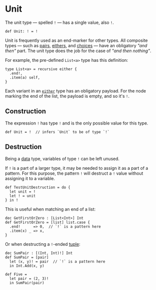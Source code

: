 # Unit

The unit type — spelled `!` — has a single value, also `!`.

```par
def Unit: ! = !
```

Unit is frequently used as an end-marker for other types. All composite types — such as [pairs](./pair.md),
[eithers](./either.md), and [choices](./choice.md) — have an obligatory _"and then"_ part. The unit type
does the job for the case of _"and then nothing"_.

For example, the pre-defined `List<a>` type has this definition:

```par
type List<a> = recursive either {
  .end!,
  .item(a) self,
}
```

Each variant in an [`either`](./either.md) type has an obligatory payload. For the node marking the
end of the list, the payload is empty, and so it's `!`.

## Construction

The expression `!` has type `!` and is the only possible value for this type.

```par
def Unit = !  // infers `Unit` to be of type `!`
```

## Destruction

Being a [data](TODO) type, variables of type `!` can be left unused.

If `!` is a part of a larger type, it may be needed to assign it as a part of a pattern. For this
purpose, the pattern `!` will destruct a `!` value without assigning it to a variable.

```par
def TestUnitDestruction = do {
  let unit = !
  let ! = unit
} in !
```

This is useful when matching an end of a list:

```par
dec GetFirstOrZero : [List<Int>] Int
def GetFirstOrZero = [list] list.case {
  .end!      => 0,  // `!` is a pattern here
  .item(x) _ => x,
}
```

Or when destructing a `!`-ended [tuple](./pair.md):

```par
dec SumPair : [(Int, Int)!] Int
def SumPair = [pair]
  let (x, y)! = pair  // `!` is a pattern here
  in Int.Add(x, y)

def Five =
  let pair = (2, 3)!
  in SumPair(pair)
```
